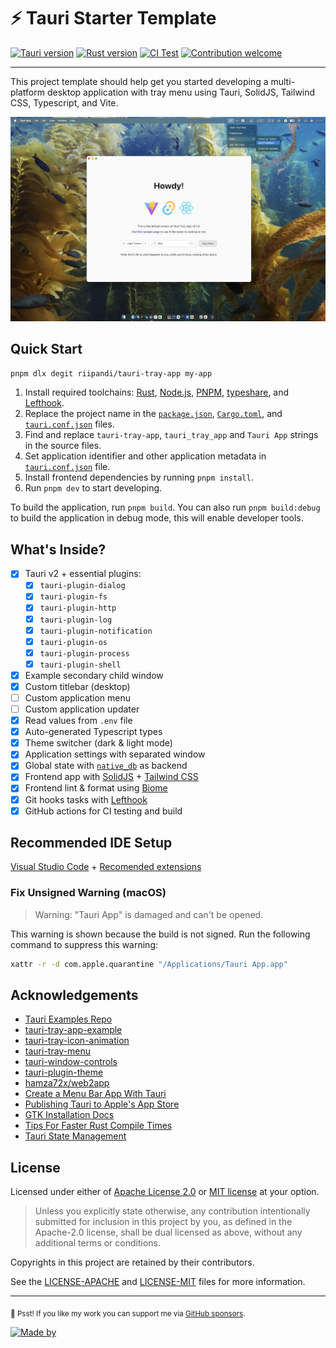 # ⚡️ Tauri Starter Template

[![Tauri version](https://img.shields.io/badge/Tauri-v2.0.0-24C8DB.svg?logo=tauri)](https://tauri.app)
[![Rust version](https://img.shields.io/badge/rust-v1.75-orange.svg?logo=rust)](https://www.rust-lang.org)
[![CI Test](https://github.com/riipandi/tauri-tray-app/actions/workflows/ci-test.yml/badge.svg)](https://github.com/riipandi/tauri-tray-app/actions/workflows/ci-test.yml)
[![Contribution welcome](https://img.shields.io/badge/Contributions-welcome-gray.svg)](https://github.com/riipandi/tauri-tray-app/pulse)

---

This project template should help get you started developing a multi-platform desktop
application with tray menu using Tauri, SolidJS, Tailwind CSS, Typescript, and Vite.

![Screenshot](./src/assets/images/screenshot.jpeg)

## Quick Start

```sh
pnpm dlx degit riipandi/tauri-tray-app my-app
```

1. Install required toolchains: [Rust][rust], [Node.js][nodejs], [PNPM][pnpm], [typeshare][typeshare], and [Lefthook][lefthook].
2. Replace the project name in the [`package.json`](./package.json), [`Cargo.toml`](./src-tauri/Cargo.toml),
   and [`tauri.conf.json`](./src-tauri/tauri.conf.json) files.
3. Find and replace `tauri-tray-app`, `tauri_tray_app` and `Tauri App` strings in the source files.
4. Set application identifier and other application metadata in [`tauri.conf.json`](./src-tauri/tauri.conf.json) file.
5. Install frontend dependencies by running `pnpm install`.
6. Run `pnpm dev` to start developing.

To build the application, run `pnpm build`. You can also run `pnpm build:debug`
to build the application in debug mode, this will enable developer tools.

## What's Inside?

- [x] Tauri v2 + essential plugins:
    - [x] `tauri-plugin-dialog`
    - [x] `tauri-plugin-fs`
    - [x] `tauri-plugin-http`
    - [x] `tauri-plugin-log`
    - [x] `tauri-plugin-notification`
    - [x] `tauri-plugin-os`
    - [x] `tauri-plugin-process`
    - [x] `tauri-plugin-shell`
- [x] Example secondary child window
- [x] Custom titlebar (desktop)
- [ ] Custom application menu
- [ ] Custom application updater
- [x] Read values from `.env` file
- [x] Auto-generated Typescript types
- [x] Theme switcher (dark & light mode)
- [x] Application settings with separated window
- [x] Global state with [`native_db`][native_db] as backend
- [x] Frontend app with [SolidJS][solidjs] + [Tailwind CSS][tailwindcss]
- [x] Frontend lint & format using [Biome][biome]
- [x] Git hooks tasks with [Lefthook][lefthook]
- [x] GitHub actions for CI testing and build

## Recommended IDE Setup

[Visual Studio Code](https://code.visualstudio.com/) + [Recomended extensions](./.vscode/extensions.json)

### Fix Unsigned Warning (macOS)

> Warning: "Tauri App" is damaged and can't be opened.

This warning is shown because the build is not signed. Run the following command
 to suppress this warning:

```sh
xattr -r -d com.apple.quarantine "/Applications/Tauri App.app"
```

## Acknowledgements

- [Tauri Examples Repo](https://github.com/tauri-apps/tauri/tree/dev/examples)
- [tauri-tray-app-example](https://github.com/dheater/tauri-tray-app-example)
- [tauri-tray-icon-animation](https://github.com/rming/tauri-tray-icon-animation)
- [tauri-tray-menu](https://github.com/rming/tauri-tray-menu)
- [tauri-window-controls](https://github.com/agmmnn/tauri-controls)
- [tauri-plugin-theme](https://github.com/wyhaya/tauri-plugin-theme)
- [hamza72x/web2app](https://github.com/hamza72x/web2app)
- [Create a Menu Bar App With Tauri](https://betterprogramming.pub/create-menubar-app-with-tauri-510ab7f7c43d)
- [Publishing Tauri to Apple's App Store](https://thinkgo.io/post/2023/02/publish_tauri_to_apples_app_store)
- [GTK Installation Docs](https://www.gtk.org/docs/installations/macos)
- [Tips For Faster Rust Compile Times](https://corrode.dev/blog/tips-for-faster-rust-compile-times)
- [Tauri State Management](https://tauri.by.simon.hyll.nu/concepts/tauri/state_management)

## License

Licensed under either of [Apache License 2.0][license-apache] or [MIT license][license-mit] at your option.

> Unless you explicitly state otherwise, any contribution intentionally submitted
> for inclusion in this project by you, as defined in the Apache-2.0 license, shall
> be dual licensed as above, without any additional terms or conditions.

Copyrights in this project are retained by their contributors.

See the [LICENSE-APACHE](./LICENSE-APACHE) and [LICENSE-MIT](./LICENSE-MIT) files
for more information.

[rust]: https://www.rust-lang.org/tools/install
[solidjs]: https://www.solidjs.com
[biome]: https://biomejs.dev/
[nodejs]: https://nodejs.org/en/download
[pnpm]: https://pnpm.io/installation
[tailwindcss]: https://tailwindcss.com
[typeshare]: https://1password.github.io/typeshare/installation.html
[native_db]: https://github.com/vincent-herlemont/native_db
[lefthook]: https://github.com/evilmartians/lefthook
[riipandi-twitter]: https://twitter.com/intent/follow?screen_name=riipandi
[license-mit]: https://choosealicense.com/licenses/mit/
[license-apache]: https://choosealicense.com/licenses/apache-2.0/


---

<sub>🤫 Psst! If you like my work you can support me via [GitHub sponsors](https://github.com/sponsors/riipandi).</sub>

[![Made by](https://badgen.net/badge/icon/Made%20by%20Aris%20Ripandi?icon=bitcoin-lightning&label&color=black&labelColor=black)][riipandi-twitter]
